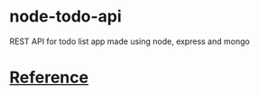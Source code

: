 # node-todo-api
REST API for todo list app made using node, express and mongo


# [Reference](https://node-todolist-api.herokuapp.com/api "TODO API Reference")
